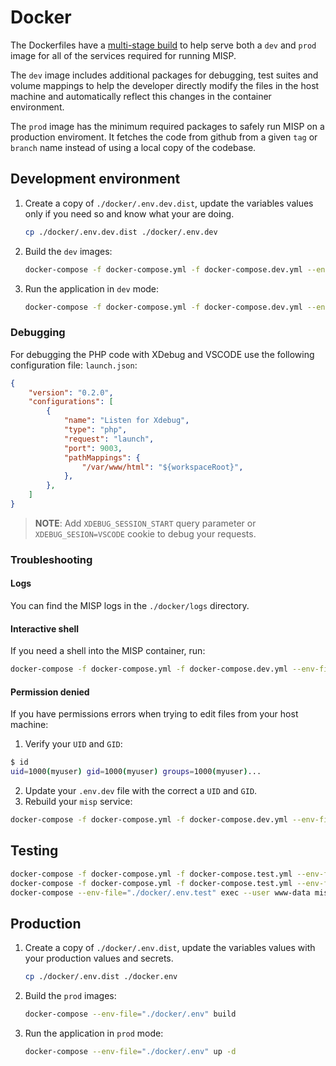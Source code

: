 # Docker
The Dockerfiles have a [multi-stage build](https://docs.docker.com/build/building/multi-stage/) to help serve both a `dev` and `prod` image for all of the services required for running MISP.

The `dev` image includes additional packages for debugging, test suites and volume mappings to help the developer directly modify the files in the host machine and automatically reflect this changes in the container environment.

The `prod` image has the minimum required packages to safely run MISP on a production enviroment. It fetches the code from github from a given `tag` or `branch` name instead of using a local copy of the codebase.

## Development environment
1. Create a copy of `./docker/.env.dev.dist`, update the variables values only if you need so and know what your are doing.
    ```bash
    cp ./docker/.env.dev.dist ./docker/.env.dev
    ```
2. Build the `dev` images:
    ```bash
    docker-compose -f docker-compose.yml -f docker-compose.dev.yml --env-file="./docker/.env.dev" build
    ```
3. Run the application in `dev` mode:
    ```bash
    docker-compose -f docker-compose.yml -f docker-compose.dev.yml --env-file="./docker/.env.dev" up
    ```

### Debugging
For debugging the PHP code with XDebug and VSCODE use the following configuration file:
`launch.json`:
```json
{
    "version": "0.2.0",
    "configurations": [
        {
            "name": "Listen for Xdebug",
            "type": "php",
            "request": "launch",
            "port": 9003,
            "pathMappings": {
                "/var/www/html": "${workspaceRoot}",
            },
        },
    ]
}
```
> **NOTE**: Add `XDEBUG_SESSION_START` query parameter or `XDEBUG_SESION=VSCODE` cookie to debug your requests.

### Troubleshooting
#### Logs
You can find the MISP logs in the `./docker/logs` directory.
#### Interactive shell
If you need a shell into the MISP container, run:
```bash
docker-compose -f docker-compose.yml -f docker-compose.dev.yml --env-file="./docker/.env.dev" exec --user www-data misp bash
```
#### Permission denied
If you have permissions errors when trying to edit files from your host machine:
1. Verify your `UID` and `GID`:
```bash
$ id
uid=1000(myuser) gid=1000(myuser) groups=1000(myuser)...
```
2. Update your `.env.dev` file with the correct a `UID` and `GID`.
3. Rebuild your `misp` service:
```bash
docker-compose -f docker-compose.yml -f docker-compose.dev.yml --env-file="./docker/.env.dev" build misp
```

## Testing
```bash
docker-compose -f docker-compose.yml -f docker-compose.test.yml --env-file="./docker/.env.test" build
docker-compose -f docker-compose.yml -f docker-compose.test.yml --env-file="./docker/.env.test" up -d
docker-compose --env-file="./docker/.env.test" exec --user www-data misp vendor/bin/phpunit
```

## Production
1. Create a copy of `./docker/.env.dist`, update the variables values with your production values and secrets.
    ```bash
    cp ./docker/.env.dist ./docker.env
    ```
2. Build the `prod` images:
    ```bash
    docker-compose --env-file="./docker/.env" build
    ```
3. Run the application in `prod` mode:
    ```bash
    docker-compose --env-file="./docker/.env" up -d
    ```
